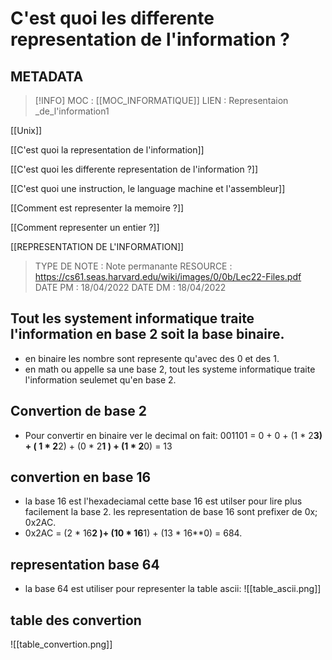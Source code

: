 # C'est quoi les differente representation de l'information ?

## METADATA
> [!INFO]
> MOC                    : [[MOC_INFORMATIQUE]]
> LIEN                     : 
 Representaion _de_l'information1

 [[Unix]]
 
 [[C'est quoi la representation de l'information]]

 [[C'est quoi les differente representation de l'information ?]]

 [[C'est quoi une instruction, le language machine et l'assembleur]]

 [[Comment est representer la memoire ?]]

 [[Comment representer un entier ?]]

 [[REPRESENTATION DE L'INFORMATION]]
> TYPE DE NOTE   : Note permanante 
>  RESOURCE        :  https://cs61.seas.harvard.edu/wiki/images/0/0b/Lec22-Files.pdf
> DATE PM             : 18/04/2022
> DATE DM             : 18/04/2022


## Tout les systement informatique traite l'information en base 2 soit la base binaire.
- en binaire les nombre sont represente qu'avec des 0 et des 1.
- en math ou appelle sa une base 2, tout les systeme informatique traite l'information seulemet qu'en base 2.
## Convertion de base 2
- Pour convertir en binaire ver le decimal on fait:
001101 = 0 + 0 + (1 * 2**3) + ( 1 * 2**2) + (0 * 2**1 ) + (1 * 2**0) = 13
## convertion en base 16 
- la base 16 est l'hexadeciamal cette base 16 est utilser pour lire plus facilement la base 2. les representation de base 16 sont prefixer de 0x;  0x2AC.
- 0x2AC = (2 * 16**2 )+ (10 * 16**1) + (13 * 16**0) = 684.  
## representation base 64
- la base 64 est utiliser pour representer la table ascii:
![[table_ascii.png]]
## table des convertion
![[table_convertion.png]]